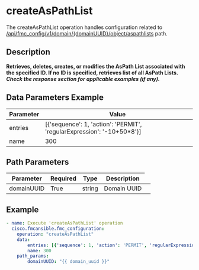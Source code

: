 # createAsPathList

The createAsPathList operation handles configuration related to [/api/fmc_config/v1/domain/{domainUUID}/object/aspathlists](/paths//api/fmc_config/v1/domain/{domain_uuid}/object/aspathlists.md) path.&nbsp;
## Description
**Retrieves, deletes, creates, or modifies the AsPath List associated with the specified ID. If no ID is specified, retrieves list of all AsPath Lists. _Check the response section for applicable examples (if any)._**

## Data Parameters Example
| Parameter | Value |
| --------- | -------- |
| entries | [{'sequence': 1, 'action': 'PERMIT', 'regularExpression': '-10+50*8'}] |
| name | 300 |

## Path Parameters
| Parameter | Required | Type | Description |
| --------- | -------- | ---- | ----------- |
| domainUUID | True | string <td colspan=3> Domain UUID |

## Example
```yaml
- name: Execute 'createAsPathList' operation
  cisco.fmcansible.fmc_configuration:
    operation: "createAsPathList"
    data:
        entries: [{'sequence': 1, 'action': 'PERMIT', 'regularExpression': '-10+50*8'}]
        name: 300
    path_params:
        domainUUID: "{{ domain_uuid }}"

```